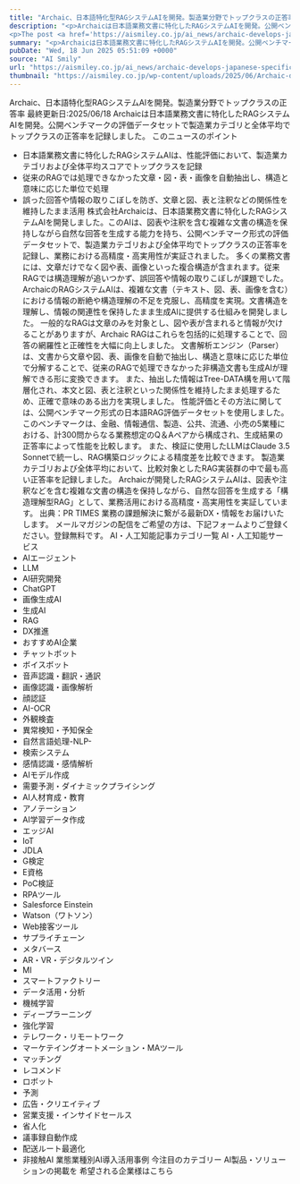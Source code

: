 ```yaml
---
title: "Archaic、日本語特化型RAGシステムAIを開発。製造業分野でトップクラスの正答率"
description: "<p>Archaicは日本語業務文書に特化したRAGシステムAIを開発。公開ベンチマークの評価データセットで製造業カテゴリと全体平均でトップクラスの正答率を記録しました。 このニュースのポイント 日本語業務文書に特化したRAG [&#8230;]</p>
<p>The post <a href='https://aismiley.co.jp/ai_news/archaic-develops-japanese-specific-rag/'>Archaic、日本語特化型RAGシステムAIを開発。製造業分野でトップクラスの正答率</a> first appeared on <a href='https://aismiley.co.jp'>AIポータルメディアAIsmiley</a>.</p>"
summary: "<p>Archaicは日本語業務文書に特化したRAGシステムAIを開発。公開ベンチマークの評価データセットで製造業カテゴリと全体平均でトップクラスの正答率を記録しました。 このニュースのポイント 日本語業務文書に特化したRAG [&#823"
pubDate: "Wed, 18 Jun 2025 05:51:09 +0000"
source: "AI Smily"
url: "https://aismiley.co.jp/ai_news/archaic-develops-japanese-specific-rag/"
thumbnail: "https://aismiley.co.jp/wp-content/uploads/2025/06/Archaic-develops-Japanese-specific-RAG1.png"
---
```


Archaic、日本語特化型RAGシステムAIを開発。製造業分野でトップクラスの正答率
最終更新日:2025/06/18
Archaicは日本語業務文書に特化したRAGシステムAIを開発。公開ベンチマークの評価データセットで製造業カテゴリと全体平均でトップクラスの正答率を記録しました。
このニュースのポイント
- 日本語業務文書に特化したRAGシステムAIは、性能評価において、製造業カテゴリおよび全体平均スコアでトップクラスを記録
- 従来のRAGでは処理できなかった文章・図・表・画像を自動抽出し、構造と意味に応じた単位で処理
- 誤った回答や情報の取りこぼしを防ぎ、文章と図、表と注釈などの関係性を維持したまま活用
株式会社Archaicは、日本語業務文書に特化したRAGシステムAIを開発しました。このAIは、図表や注釈を含む複雑な文書の構造を保持しながら自然な回答を生成する能力を持ち、公開ベンチマーク形式の評価データセットで、製造業カテゴリおよび全体平均でトップクラスの正答率を記録し、業務における高精度・高実用性が実証されました。
多くの業務文書には、文章だけでなく図や表、画像といった複合構造が含まれます。従来RAGでは構造理解が追いつかず、誤回答や情報の取りこぼしが課題でした。
ArchaicのRAGシステムAIは、複雑な文書（テキスト、図、表、画像を含む）における情報の断絶や構造理解の不足を克服し、高精度を実現。文書構造を理解し、情報の関連性を保持したまま生成AIに提供する仕組みを開発しました。
一般的なRAGは文章のみを対象とし、図や表が含まれると情報が欠けることがありますが、Archaic RAGはこれらを包括的に処理することで、回答の網羅性と正確性を大幅に向上しました。
文書解析エンジン（Parser）は、文書から文章や図、表、画像を自動で抽出し、構造と意味に応じた単位で分解することで、従来のRAGで処理できなかった非構造文書も生成AIが理解できる形に変換できます。
また、抽出した情報はTree-DATA構を用いて階層化され、本文と図、表と注釈といった関係性を維持したまま処理するため、正確で意味のある出力を実現しました。
性能評価とその方法に関しては、公開ベンチマーク形式の日本語RAG評価データセットを使用しました。このベンチマークは、金融、情報通信、製造、公共、流通、小売の5業種における、計300問からなる業務想定のQ＆Aペアから構成され、生成結果の正答率によって性能を比較します。
また、検証に使用したLLMはClaude 3.5 Sonnetで統一し、RAG構築ロジックによる精度差を比較できます。
製造業カテゴリおよび全体平均において、比較対象としたRAG実装群の中で最も高い正答率を記録しました。
Archaicが開発したRAGシステムAIは、図表や注釈などを含む複雑な文書の構造を保持しながら、自然な回答を生成する「構造理解型RAG」として、業務活用における高精度・高実用性を実証しています。
出典：PR TIMES
業務の課題解決に繋がる最新DX・情報をお届けいたします。
メールマガジンの配信をご希望の方は、下記フォームよりご登録ください。登録無料です。
AI・人工知能記事カテゴリ一覧
AI・人工知能サービス
- AIエージェント
- LLM
- AI研究開発
- ChatGPT
- 画像生成AI
- 生成AI
- RAG
- DX推進
- おすすめAI企業
- チャットボット
- ボイスボット
- 音声認識・翻訳・通訳
- 画像認識・画像解析
- 顔認証
- AI-OCR
- 外観検査
- 異常検知・予知保全
- 自然言語処理-NLP-
- 検索システム
- 感情認識・感情解析
- AIモデル作成
- 需要予測・ダイナミックプライシング
- AI人材育成・教育
- アノテーション
- AI学習データ作成
- エッジAI
- IoT
- JDLA
- G検定
- E資格
- PoC検証
- RPAツール
- Salesforce Einstein
- Watson（ワトソン）
- Web接客ツール
- サプライチェーン
- メタバース
- AR・VR・デジタルツイン
- MI
- スマートファクトリー
- データ活用・分析
- 機械学習
- ディープラーニング
- 強化学習
- テレワーク・リモートワーク
- マーケテイングオートメーション・MAツール
- マッチング
- レコメンド
- ロボット
- 予測
- 広告・クリエイティブ
- 営業支援・インサイドセールス
- 省人化
- 議事録自動作成
- 配送ルート最適化
- 非接触AI
業態業種別AI導入活用事例
今注目のカテゴリー
AI製品・ソリューションの掲載を
希望される企業様はこちら